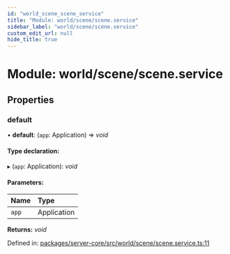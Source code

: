 ```yaml
---
id: "world_scene_scene_service"
title: "Module: world/scene/scene.service"
sidebar_label: "world/scene/scene.service"
custom_edit_url: null
hide_title: true
---
```


# Module: world/scene/scene.service

## Properties

### default

• **default**: (`app`: Application) => *void*

#### Type declaration:

▸ (`app`: Application): *void*

#### Parameters:

| Name | Type |
| :------ | :------ |
| `app` | Application |

**Returns:** *void*

Defined in: [packages/server-core/src/world/scene/scene.service.ts:11](https://github.com/xr3ngine/xr3ngine/blob/2d83606b6/packages/server-core/src/world/scene/scene.service.ts#L11)
